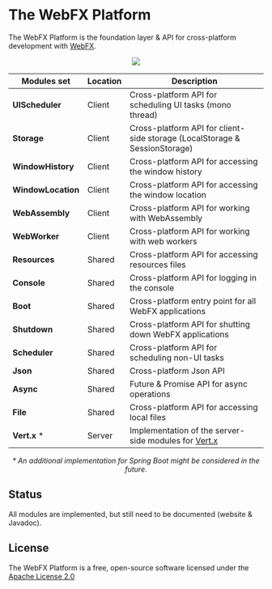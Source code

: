 # The WebFX Platform

The WebFX Platform is the foundation layer & API for cross-platform development with [WebFX](https://github.com/webfx-project/webfx).

<div align="center">
    <picture>
      <source media="(prefers-color-scheme: dark)" srcset="https://docs.webfx.dev/webfx-readmes/webfx-platform-dark.svg">
      <img src="https://docs.webfx.dev/webfx-readmes/webfx-platform-light.svg" />
    </picture>

<p></p>

| Modules set        | Location | Description                                                                |
|--------------------|----------|----------------------------------------------------------------------------|
| **UIScheduler**    | Client   | Cross-platform API for scheduling UI tasks (mono thread)                   |
| **Storage**        | Client   | Cross-platform API for client-side storage (LocalStorage & SessionStorage) |
| **WindowHistory**  | Client   | Cross-platform API for accessing the window history                        |
| **WindowLocation** | Client   | Cross-platform API for accessing the window location                       |
| **WebAssembly**    | Client   | Cross-platform API for working with WebAssembly                            |
| **WebWorker**      | Client   | Cross-platform API for working with web workers                            |
| **Resources**      | Shared   | Cross-platform API for accessing resources files                           |
| **Console**        | Shared   | Cross-platform API for logging in the console                              |
| **Boot**           | Shared   | Cross-platform entry point for all WebFX applications                      |
| **Shutdown**       | Shared   | Cross-platform API for shutting down WebFX applications                    |
| **Scheduler**      | Shared   | Cross-platform API for scheduling non-UI tasks                             |
| **Json**           | Shared   | Cross-platform Json API                                                    |
| **Async**          | Shared   | Future & Promise API for async operations                                  |
| **File**           | Shared   | Cross-platform API for accessing local files                               |
| **Vert.x** *       | Server   | Implementation of the server-side modules for [Vert.x](https://vertx.io)   |

*\* An additional implementation for Spring Boot might be considered in the future*.

</div>

## Status

All modules are implemented, but still need to be documented (website & Javadoc).

## License

The WebFX Platform is a free, open-source software licensed under the [Apache License 2.0](LICENSE)
